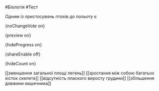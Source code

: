 #Біологія #Тест

*Одним із пристосувань птахів до польоту є*

{noChangeVote on}

{preview on}

{hideProgress on}

{shareEnable off}

{hideCount on}

[[зменшення загальної площі легень]]
[[зростання між собою багатьох кісток скелета]]
[[відсутність плаского виросту грудини]]
[[збільшення довжини кишечника]]
